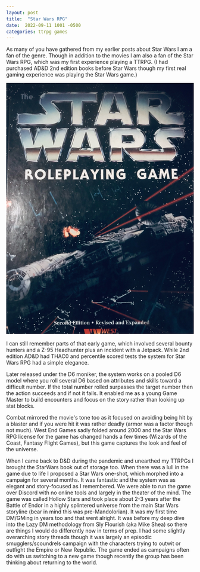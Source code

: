 ```yaml
---
layout: post
title:  "Star Wars RPG"
date:  2022-09-11 1001 -0500
categories: ttrpg games
---
```

As many of you have gathered from my earlier posts about Star Wars I am a fan of the genre. Though in addition to the movies I am also a fan of the Star Wars RPG, which was my first experience playing a TTRPG. (I had purchased AD&D 2nd edition books before Star Wars though my first real gaming experience was playing the Star Wars game.)

![ Image of the Star Wars Roleplaying Game Core book from West End Games.](/img/sw_cover.jpg)

I can still remember parts of that early game, which involved several bounty hunters and a Z-95 Headhunter plus an incident with a Jetpack. While 2nd edition AD&D had THAC0 and percentile scored tests the system for Star Wars RPG had a simple elegance.

Later released under the D6 moniker, the system works on a pooled D6 model where you roll several D6 based on attributes and skills toward a difficult number. If the total number rolled surpasses the target number then the action succeeds and if not it fails. It enabled me as a young Game Master to build encounters and focus on the story rather than looking up stat blocks. 

Combat mirrored the movie's tone too as it focused on avoiding being hit by a blaster and if you were hit it was rather deadly (armor was a factor though not much). West End Games sadly folded around 2000 and the Star Wars RPG license for the game has changed hands a few times (Wizards of the Coast, Fantasy Flight Games), but this game captures the look and feel of the universe.

When I came back to D&D during the pandemic and unearthed my TTRPGs I brought the StarWars book out of storage too. When there was a lull in the game due to life I proposed a Star Wars one-shot, which morphed into a campaign for several months. It was fantastic and the system was as elegant and story-focused as I remembered. We were able to run the game over Discord with no online tools and largely in the theater of the mind. The game was called Hollow Stars and took place about 2-3 years after the Battle of Endor in a highly splintered universe from the main Star Wars storyline (bear in mind this was pre-Mandolorian). It was my first time DM/GMing in years too and that went alright. It was before my deep dive into the Lazy DM methodology from Sly Flourish (aka Mike Shea) so there are things I would do differently now in terms of prep. I had some slightly overarching story threads though it was largely an episodic smugglers/scoundrels campaign with the characters trying to outwit or outfight the Empire or New Republic. The game ended as campaigns often do with us switching to a new game though recently the group has been thinking about returning to the world.
